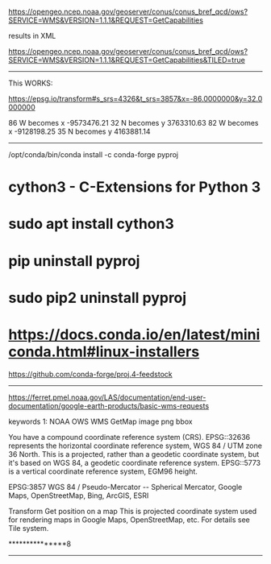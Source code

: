 https://opengeo.ncep.noaa.gov/geoserver/conus/conus_bref_qcd/ows?SERVICE=WMS&VERSION=1.1.1&REQUEST=GetCapabilities

results in XML

https://opengeo.ncep.noaa.gov/geoserver/conus/conus_bref_qcd/ows?SERVICE=WMS&VERSION=1.1.1&REQUEST=GetCapabilities&TILED=true


********
This WORKS:

https://epsg.io/transform#s_srs=4326&t_srs=3857&x=-86.0000000&y=32.0000000

86 W becomes x -9573476.21
32 N becomes y  3763310.63
82 W becomes x -9128198.25
35 N becomes y  4163881.14

*************
/opt/conda/bin/conda install -c conda-forge pyproj
# cython3 - C-Extensions for Python 3
# sudo apt install cython3
# pip uninstall pyproj
# sudo pip2 uninstall pyproj
# https://docs.conda.io/en/latest/miniconda.html#linux-installers

https://github.com/conda-forge/proj.4-feedstock


**********

https://ferret.pmel.noaa.gov/LAS/documentation/end-user-documentation/google-earth-products/basic-wms-requests

keywords 1: NOAA OWS WMS GetMap image png bbox

You have a compound coordinate reference system (CRS). EPSG::32636 represents the horizontal coordinate reference system, 
WGS 84 / UTM zone 36 North. This is a projected, rather than a geodetic coordinate system, but it's based on WGS 84, 
a geodetic coordinate reference system. EPSG::5773 is a vertical coordinate reference system, EGM96 height.


EPSG:3857
WGS 84 / Pseudo-Mercator -- Spherical Mercator, Google Maps, OpenStreetMap, Bing, ArcGIS, ESRI

Transform Get position on a map
This is projected coordinate system used for rendering maps in Google Maps, OpenStreetMap, etc. For details see Tile system.

***************8
***********
